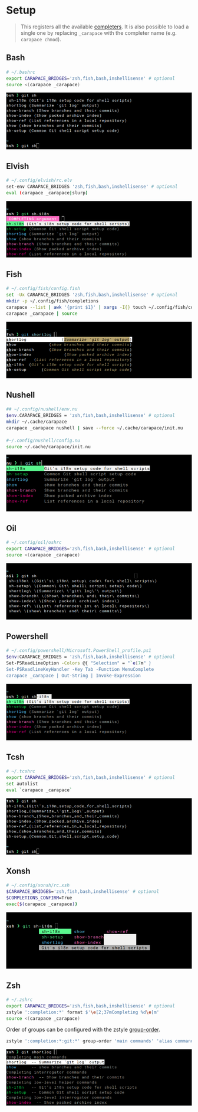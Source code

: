 # Setup

> This registers all the available [completers](./completers.md).
> It is also possible to load a single one by replacing `_carapace` with the completer name (e.g. `carapace chmod`).

## Bash

```sh
# ~/.bashrc
export CARAPACE_BRIDGES='zsh,fish,bash,inshellisense' # optional
source <(carapace _carapace)
```

![](./setup-bash.png)

## Elvish

```sh
# ~/.config/elvish/rc.elv
set-env CARAPACE_BRIDGES 'zsh,fish,bash,inshellisense' # optional
eval (carapace _carapace|slurp)
```

![](./setup-elvish.png)

## Fish

```sh
# ~/.config/fish/config.fish
set -Ux CARAPACE_BRIDGES 'zsh,fish,bash,inshellisense' # optional
mkdir -p ~/.config/fish/completions
carapace --list | awk '{print $1}' | xargs -I{} touch ~/.config/fish/completions/{}.fish # disable auto-loaded completions (#185)
carapace _carapace | source
```

![](./setup-fish.png)

## Nushell

```sh
## ~/.config/nushell/env.nu
$env.CARAPACE_BRIDGES = 'zsh,fish,bash,inshellisense' # optional
mkdir ~/.cache/carapace
carapace _carapace nushell | save --force ~/.cache/carapace/init.nu

#~/.config/nushell/config.nu
source ~/.cache/carapace/init.nu
```

![](./setup-nushell.png)

## Oil

```sh
# ~/.config/oil/oshrc
export CARAPACE_BRIDGES='zsh,fish,bash,inshellisense' # optional
source <(carapace _carapace)
```

![](./setup-oil.png)

## Powershell

```sh
# ~/.config/powershell/Microsoft.PowerShell_profile.ps1
$env:CARAPACE_BRIDGES = 'zsh,fish,bash,inshellisense' # optional
Set-PSReadLineOption -Colors @{ "Selection" = "`e[7m" }
Set-PSReadlineKeyHandler -Key Tab -Function MenuComplete
carapace _carapace | Out-String | Invoke-Expression
```

![](./setup-powershell.png)

## Tcsh
```sh
# ~/.tcshrc
export CARAPACE_BRIDGES='zsh,fish,bash,inshellisense' # optional
set autolist
eval `carapace _carapace`
```

![](./setup-tcsh.png)

## Xonsh
```sh
# ~/.config/xonsh/rc.xsh
$CARAPACE_BRIDGES='zsh,fish,bash,inshellisense' # optional
$COMPLETIONS_CONFIRM=True
exec($(carapace _carapace))
```

![](./setup-xonsh.png)

## Zsh

```sh
# ~/.zshrc
export CARAPACE_BRIDGES='zsh,fish,bash,inshellisense' # optional
zstyle ':completion:*' format $'\e[2;37mCompleting %d\e[m'
source <(carapace _carapace)
```

Order of groups can be configured with the zstyle [group-order](https://zsh.sourceforge.io/Guide/zshguide06.html).
```sh
zstyle ':completion:*:git:*' group-order 'main commands' 'alias commands' 'external commands'
```

![](./setup-zsh.png)
